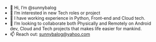 - 👋 Hi, I’m @sunnybalog
- 👀 I’m interested in new Tech roles or project
- 🌱 I have working experience in Python, Front-end  and Cloud tech.
- 💞️ I’m looking to collaborate both Physically and Remotely on Android dev, Cloud and Tech projects that makes life easier for mankind.
- 📫 Reach out: sunnybalog@yahoo.com

<!---
sunnybalog/sunnybalog is a ✨ special ✨ repository because its `README.md` (this file) appears on your GitHub profile.
You can click the Preview link to take a look at your changes.
--->
